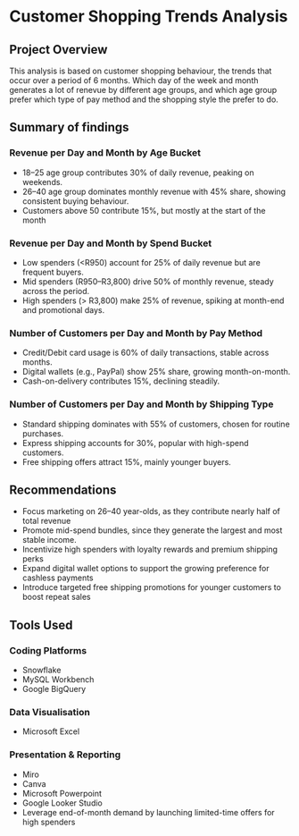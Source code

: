 # Customer Shopping Trends Analysis
## Project Overview
This analysis  is based on customer shopping behaviour, the trends that occur over a period of 6 months. Which day of the week and month generates a lot of renevue by different age groups, and which age group prefer which type of pay method and the shopping style the prefer to do.
## Summary of findings
### Revenue per Day and Month by Age Bucket
* 18–25 age group contributes 30% of daily revenue, peaking on weekends.
* 26–40 age group dominates monthly revenue with 45% share, showing consistent buying behaviour.
* Customers above 50 contribute 15%, but mostly at the start of the month
### Revenue per Day and Month by Spend Bucket
* Low spenders (<R950) account for 25% of daily revenue but are frequent buyers.
* Mid spenders (R950–R3,800) drive 50% of monthly revenue, steady across the period.
* High spenders (> R3,800) make 25% of revenue, spiking at month-end and promotional days.
### Number of Customers per Day and Month by Pay Method
* Credit/Debit card usage is 60% of daily transactions, stable across months.
* Digital wallets (e.g., PayPal) show 25% share, growing month-on-month.
* Cash-on-delivery contributes 15%, declining steadily.
### Number of Customers per Day and Month by Shipping Type
* Standard shipping dominates with 55% of customers, chosen for routine purchases.
* Express shipping accounts for 30%, popular with high-spend customers.
* Free shipping offers attract 15%, mainly younger buyers.
## Recommendations
* Focus marketing on 26–40 year-olds, as they contribute nearly half of total revenue
* Promote mid-spend bundles, since they generate the largest and most stable income.
* Incentivize high spenders with loyalty rewards and premium shipping perks
* Expand digital wallet options to support the growing preference for cashless payments
* Introduce targeted free shipping promotions for younger customers to boost repeat sales
## Tools Used 
### Coding Platforms 
* Snowflake
* MySQL Workbench
* Google BigQuery
### Data Visualisation 
* Microsoft Excel
### Presentation & Reporting
* Miro
* Canva
* Microsoft Powerpoint
* Google Looker Studio
* Leverage end-of-month demand by launching limited-time offers for high spenders





